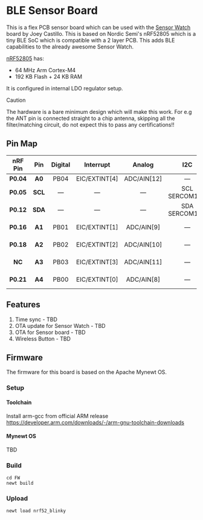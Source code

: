 # BLE Sensor Board
This is a flex PCB sensor board which can be used with the [Sensor Watch](https://github.com/joeycastillo/Sensor-Watch/tree/main) board by Joey Castillo. This is based on Nordic Semi's nRF52805 which is a tiny BLE SoC which is compatible with a 2 layer PCB. This adds BLE capabilities to the already awesome Sensor Watch.

[nRF52805](https://docs.nordicsemi.com/bundle/nRF52805_PS_v1.4/resource/nRF52805_PS_v1.4.pdf) has:
 - 64 MHz Arm Cortex-M4
 - 192 KB Flash + 24 KB RAM

It is configured in internal LDO regulator setup.

> [!CAUTION]
> The hardware is a bare minimum design which will make this work. For e.g the ANT pin is connected straight to a chip antenna, skipping all the filter/matching circuit, do not expect this to pass any certifications!!

## Pin Map
| **nRF Pin** | **Pin** | **Digital** | **Interrupt**   | **Analog**    | **I2C**             | **SPI**              | **UART**                 | **PWM**  | **Ext. Wake** |
| :---------: | :-----: | :---------: | :-------------: | :-----------: | :-----------------: | :------------------: | :----------------------: | :------: | :-----------: |
| **P0.04**   | **A0**  | PB04        | EIC/EXTINT\[4\] | ADC/AIN\[12\] | —                   | —                    | —                        | —        | —             |
| **P0.05**   | **SCL** | —           | —               | —             | SCL<br>SERCOM1\[1\] | —                    | —                        | —        | —             |
| **P0.12**   | **SDA** | —           | —               | —             | SDA<br>SERCOM1\[0\] | —                    | —                        | —        | —             |
| **P0.16**   | **A1**  | PB01        | EIC/EXTINT\[1\] | ADC/AIN\[9\]  | —                   | SCK<br>SERCOM3\[3\]  | RX<br>SERCOM3\[3\]       | TC3\[1\] | —             |
| **P0.18**   | **A2**  | PB02        | EIC/EXTINT\[2\] | ADC/AIN\[10\] | —                   | MOSI<br>SERCOM3\[0\] | TX or RX<br>SERCOM3\[0\] | TC2\[0\] | RTC/IN\[1\]   |
| **NC**      | **A3**  | PB03        | EIC/EXTINT\[3\] | ADC/AIN\[11\] | —                   | CS<br>SERCOM3\[1\]   | RX<br>SERCOM3\[1\]       | TC2\[1\] | —             |
| **P0.21**   | **A4**  | PB00        | EIC/EXTINT\[0\] | ADC/AIN\[8\]  | —                   | MISO<br>SERCOM3\[2\] | TX or RX<br>SERCOM3\[2\] | TC3\[0\] | RTC/IN\[0\]   |

## Features
1. Time sync - TBD
2. OTA update for Sensor Watch - TBD
3. OTA for Sensor board - TBD
4. Wireless Button - TBD

## Firmware
The firmware for this board is based on the Apache Mynewt OS.

### Setup
#### Toolchain
Install arm-gcc from official ARM release https://developer.arm.com/downloads/-/arm-gnu-toolchain-downloads
#### Mynewt OS
TBD

### Build
```
cd FW
newt build
```

### Upload
```
newt load nrf52_blinky
```